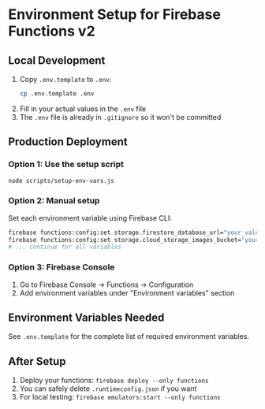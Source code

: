 # Environment Setup for Firebase Functions v2

## Local Development

1. Copy `.env.template` to `.env`:
   ```bash
   cp .env.template .env
   ```
2. Fill in your actual values in the `.env` file
3. The `.env` file is already in `.gitignore` so it won't be committed

## Production Deployment

### Option 1: Use the setup script
```bash
node scripts/setup-env-vars.js
```

### Option 2: Manual setup
Set each environment variable using Firebase CLI:
```bash
firebase functions:config:set storage.firestore_database_url="your_value"
firebase functions:config:set storage.cloud_storage_images_bucket="your_value"
# ... continue for all variables
```

### Option 3: Firebase Console
1. Go to Firebase Console → Functions → Configuration
2. Add environment variables under "Environment variables" section

## Environment Variables Needed

See `.env.template` for the complete list of required environment variables.

## After Setup

1. Deploy your functions: `firebase deploy --only functions`
2. You can safely delete `.runtimeconfig.json` if you want
3. For local testing: `firebase emulators:start --only functions`
